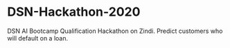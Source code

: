 # DSN-Hackathon-2020
DSN AI Bootcamp Qualification Hackathon on Zindi. Predict customers who will default on a loan. 
